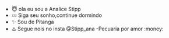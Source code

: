- :innocent: ola eu sou a Analice Stipp
- :zzz: Siga seu sonho,continue dormindo
- :sparkles: Sou de Pitanga 
- ♨️ Segue nois no insta @Stipp_ana
-Pecuaria por amor :money:
